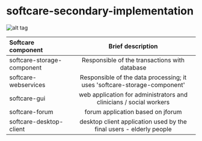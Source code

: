 # softcare-secondary-implementation

![alt tag](https://github.com/seaclouds-atos/softcare-secondary-implementation/blob/master/readme/seaclouds-softcare.png?raw=true)

| Softcare component  | Brief description  |
| :------------ |:---------------:|
| softcare-storage-component      | Responsible of the transactions with database |
| softcare-webservices      | Responsible of the data processing; it uses 'softcare-storage-component'     |
| softcare-gui | web application for administrators and clinicians / social workers  |
| softcare-forum | forum application based on jforum |
| softcare-desktop-client | desktop client application used by the final users - elderly people |
